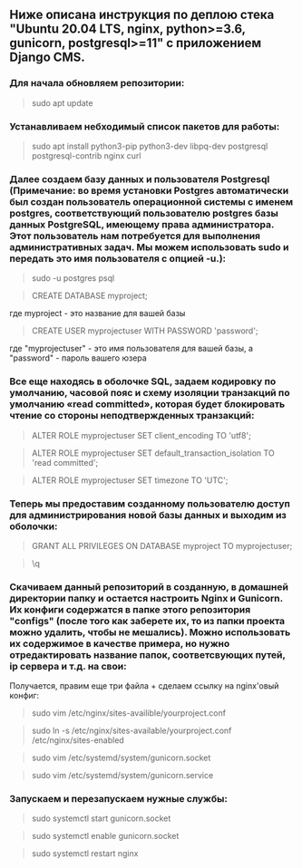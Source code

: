 ## Ниже описана инструкция по деплою стека "Ubuntu 20.04 LTS, nginx, python>=3.6, gunicorn, postgresql>=11" с приложением Django CMS.

### Для начала обновляем репозитории:
> sudo apt update

### Устанавливаем небходимый список пакетов для работы:
> sudo apt install python3-pip python3-dev libpq-dev postgresql postgresql-contrib nginx curl

### Далее создаем базу данных и пользователя Postgresql (Примечание: во время установки Postgres автоматически был создан пользователь операционной системы с именем postgres, соответствующий пользователю postgres базы данных PostgreSQL, имеющему права администратора. Этот пользователь нам потребуется для выполнения административных задач. Мы можем использовать sudo и передать это имя пользователя с опцией -u.):
> sudo -u postgres psql

> CREATE DATABASE myproject;

где myproject - это название для вашей базы
> CREATE USER myprojectuser WITH PASSWORD 'password'; 

где "myprojectuser" - это имя пользователя для вашей базы, а "password" - пароль вашего юзера

### Все еще находясь в оболочке SQL, задаем кодировку по умолчанию, часовой пояс и схему изоляции транзакций по умолчанию «read committed», которая будет блокировать чтение со стороны неподтвержденных транзакций:
> ALTER ROLE myprojectuser SET client_encoding TO 'utf8';

> ALTER ROLE myprojectuser SET default_transaction_isolation TO 'read committed';

> ALTER ROLE myprojectuser SET timezone TO 'UTC';

### Теперь мы предоставим созданному пользователю доступ для администрирования новой базы данных и выходим из оболочки:
> GRANT ALL PRIVILEGES ON DATABASE myproject TO myprojectuser;

> \q

### Скачиваем данный репозиторий в созданную, в домашней директории папку и остается настроить Nginx и Gunicorn. Их конфиги содержатся в папке этого репозитория "configs" (после того как заберете их, то из папки проекта можно удалить, чтобы не мешались). Можно использовать их содержимое в качестве примера, но нужно отредактировать название папок,  соответсвующих путей, ip сервера и т.д. на свои:

Получается, правим еще три файла + сделаем ссылку на nginx'овый конфиг: 

> sudo vim /etc/nginx/sites-availible/yourproject.conf

> sudo ln -s /etc/nginx/sites-available/yourproject.conf /etc/nginx/sites-enabled

> sudo vim /etc/systemd/system/gunicorn.socket

> sudo vim /etc/systemd/system/gunicorn.service

### Запускаем и перезапускаем нужные службы:

> sudo systemctl start gunicorn.socket

> sudo systemctl enable gunicorn.socket

> sudo systemctl restart nginx
















